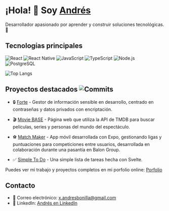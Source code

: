 # ¡Hola! 👋 Soy [Andrés](https://github.com/andres-bonilla)

Desarrollador apasionado por aprender y construir soluciones tecnológicas. 🚀


## Tecnologías principales
![React](https://img.shields.io/badge/React-61DAFB?style=flat-square&logo=react&logoColor=white)
![React Native](https://img.shields.io/badge/React%20Native-61DAFB?style=flat-square&logo=react&logoColor=white)
![JavaScript](https://img.shields.io/badge/JavaScript-F7DF1E?style=flat-square&logo=javascript&logoColor=black)
![TypeScript](https://img.shields.io/badge/TypeScript-3178C6?style=flat-square&logo=typescript&logoColor=white)
![Node.js](https://img.shields.io/badge/Node.js-339933?style=flat-square&logo=nodedotjs&logoColor=white)
![PostgreSQL](https://img.shields.io/badge/PostgreSQL-4169E1?style=flat-square&logo=postgresql&logoColor=white)

![Top Langs](https://github-readme-stats.vercel.app/api/top-langs/?username=andres-bonilla&layout=compact&theme=radical)


## Proyectos destacados ![Commits](https://img.shields.io/badge/Commits-160-blue?style=flat-square)
- 🔒 [Forte](https://github.com/andres-bonilla/forte) - Gestor de información sensible en desarrollo, centrado en contraseñas y datos privados con encriptación.

- 🎬 [Movie BASE](https://github.com/andres-bonilla/movie-base) - Página web que utiliza la API de TMDB para buscar películas, series y personas del mundo del espectáculo.

- ⚽ [Match Maker](https://github.com/andres-bonilla/match-maker) - App móvil desarrollada con Expo, gestionando ligas y puntuaciones para competiciones entre usuarios, desarrollada en colaboración durante una pasantía en Balon Group.

- ✅ [Simple To Do](https://github.com/andres-bonilla/simple-to-do) - Una simple lista de tareas hecha con Svelte.


Puedes ver mi trabajo y proyectos completos en mi porfolio online: [Porfolio](https://andres-bonilla.vercel.app)


## Contacto
- 📧 Correo electrónico: [x.andresbonilla@gmail.com](mailto:x.andresbonilla@gmail.com)
- 🔗 LinkedIn: [Andrés en LinkedIn](https://www.linkedin.com/in/andresbonilla-dev)
